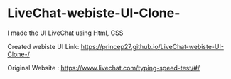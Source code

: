 # LiveChat-webiste-UI-Clone-
I made the UI LiveChat using Html, CSS

Created webiste UI Link: https://princep27.github.io/LiveChat-webiste-UI-Clone-/

Original Website : https://www.livechat.com/typing-speed-test/#/

